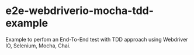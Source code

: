 # e2e-webdriverio-mocha-tdd-example
Example to perfom an End-To-End test with TDD approach using Webdriver IO, Selenium, Mocha, Chai.
